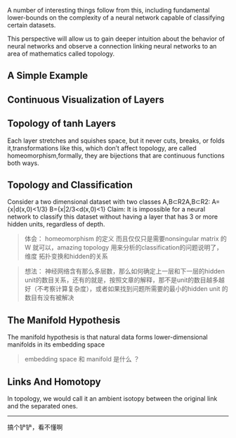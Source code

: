 A number of interesting things follow from this, including fundamental lower-bounds on the complexity of a neural network capable of classifying certain datasets.

This perspective will allow us to gain deeper intuition about the behavior of neural networks and observe a connection linking neural networks to an area of mathematics called topology.

## A Simple Example
## Continuous Visualization of Layers

## Topology of tanh Layers
Each layer stretches and squishes space, but it never cuts, breaks, or folds it,transformations like this, which don’t affect topology, are called homeomorphism,formally, they are bijections that are continuous functions both ways.

## Topology and Classification
Consider a two dimensional dataset with two classes A,B⊂R2A,B⊂R2:
A={x|d(x,0)<1/3}
B={x|2/3<d(x,0)<1}
Claim: It is impossible for a neural network to classify this dataset without having a layer that has 3 or more hidden units, regardless of depth.

> 体会： homeomorphism 的定义 而且仅仅只是需要nonsingular matrix 的 W 就可以，amazing
> topology 用来分析的classification的问题说明了，维度 拓扑变换和hidden的关系


> 想法： 神经网络含有那么多层数，那么如何确定上一层和下一层的hidden unit的数目关系，还有的就是，按照文章的解释，那不是unit的数目越多越好（不考察计算复杂度），或者如果找到问题所需要的最小的hidden unit 的数目有没有被解决

## The Manifold Hypothesis
The manifold hypothesis is that natural data forms lower-dimensional manifolds in its embedding space

> embedding space 和 manifold 是什么 ？

## Links And Homotopy
In topology, we would call it an ambient isotopy between the original link and the separated ones.

---
搞个铲铲，看不懂啊
